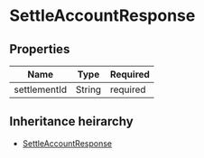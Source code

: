 

# SettleAccountResponse

## Properties

Name | Type | Required
-------- | -------- | --------
settlementId | String | required




## Inheritance heirarchy


* [SettleAccountResponse](SettleAccountResponse.md)
